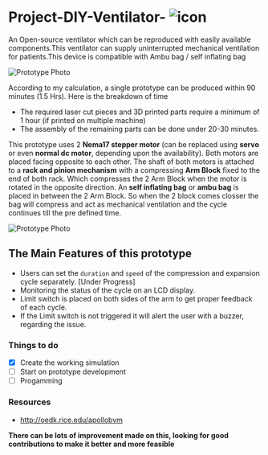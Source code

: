 # Project-DIY-Ventilator- ![icon](https://img.icons8.com/color/48/000000/patient-oxygen-mask.png "icon")

An Open-source ventilator which can be reproduced with easily available components.This ventilator can supply uninterrupted mechanical ventilation for patients.This device is compatible with Ambu bag / self inflating bag

![Prototype Photo](https://raw.githubusercontent.com/Mayoogh/Project-DIY-Ventilator-/master/Reference%20Photos/Render1.png)

According to my calculation, a single prototype can be produced within 90 minutes (1.5 Hrs).
Here is the breakdown of time 
+ The required laser cut pieces and 3D printed parts require a minimum of 1 hour (if printed on multiple machine)
+ The assembly of the remaining parts can be done under 20-30 minutes. 

This prototype uses 2 **Nema17 stepper motor** (can be replaced using **servo** or even **normal dc motor**, depending upon the availability). Both motors are placed facing opposite to each other. The shaft of both motors is attached to a **rack and pinion mechanism** with a compressing **Arm Block** fixed to the end of both rack. Which compresses the 2 Arm Block when the motor is rotated in the opposite direction. An **self inflating bag** or **ambu bag** is placed in between the 2 Arm Block. So when the 2 block comes closser the bag will compress and act as mechanical ventilation and the cycle continues till the pre defined time.

![Prototype Photo](https://raw.githubusercontent.com/Mayoogh/Project-DIY-Ventilator-/master/Reference%20Photos/Snapshot%201.png)

## The Main Features of this prototype
 + Users can set the `duration` and `speed` of the compression and expansion cycle separately. [Under Progress]
 + Monitoring the status of the cycle on an LCD display.
 + Limit switch is placed on both sides of the arm to get proper feedback of each cycle.
 + If the Limit switch is not triggered it will alert the user with a buzzer, regarding the issue.
 
 ### Things to do
 - [x] Create the working simulation
 - [ ] Start on prototype development 
 - [ ] Progamming
 
 ### Resources 

+ http://oedk.rice.edu/apollobvm

**There can be lots of improvement made on this, looking for good contributions to make it better and more feasible**
